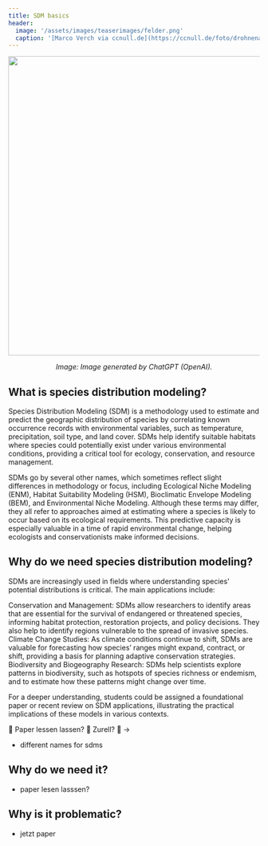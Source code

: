 ```yaml
---
title: SDM basics
header:
  image: '/assets/images/teaserimages/felder.png'
  caption: '[Marco Verch via ccnull.de](https://ccnull.de/foto/drohnenaufnahme-von-landwirtschaftlichen-feldern-mit-geometrischen-mustern/1105470). [CC-BY 2.0](https://creativecommons.org/licenses/by/2.0/de/). Image cropped.'
---
```


<div style="text-align:center"><img src="../assets/images/unit01/hsm.png"  width="600"/></div>
<p style="text-align: center; font-style: italic;">
Image: Image generated by ChatGPT (OpenAI).
</p>


## What is species distribution modeling?

Species Distribution Modeling (SDM) is a methodology used to estimate and predict the geographic distribution of species by correlating known occurrence records with environmental variables, such as temperature, precipitation, soil type, and land cover. SDMs help identify suitable habitats where species could potentially exist under various environmental conditions, providing a critical tool for ecology, conservation, and resource management.

SDMs go by several other names, which sometimes reflect slight differences in methodology or focus, including Ecological Niche Modeling (ENM), Habitat Suitability Modeling (HSM), Bioclimatic Envelope Modeling (BEM), and Environmental Niche Modeling. Although these terms may differ, they all refer to approaches aimed at estimating where a species is likely to occur based on its ecological requirements. This predictive capacity is especially valuable in a time of rapid environmental change, helping ecologists and conservationists make informed decisions.

## Why do we need species distribution modeling?

SDMs are increasingly used in fields where understanding species' potential distributions is critical. The main applications include:

Conservation and Management: SDMs allow researchers to identify areas that are essential for the survival of endangered or threatened species, informing habitat protection, restoration projects, and policy decisions. They also help to identify regions vulnerable to the spread of invasive species.
Climate Change Studies: As climate conditions continue to shift, SDMs are valuable for forecasting how species’ ranges might expand, contract, or shift, providing a basis for planning adaptive conservation strategies.
Biodiversity and Biogeography Research: SDMs help scientists explore patterns in biodiversity, such as hotspots of species richness or endemism, and to estimate how these patterns might change over time.

For a deeper understanding, students could be assigned a foundational paper or recent review on SDM applications, illustrating the practical implications of these models in various contexts.

	Paper lessen lassen?
	Zurell?
	-> 

* different names for sdms

## Why do we need it?

* paper lesen lasssen?

## Why is it problematic?

* jetzt paper
